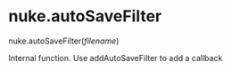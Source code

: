 # nuke.autoSaveFilter
nuke.autoSaveFilter(_filename_)

Internal function. Use addAutoSaveFilter to add a callback